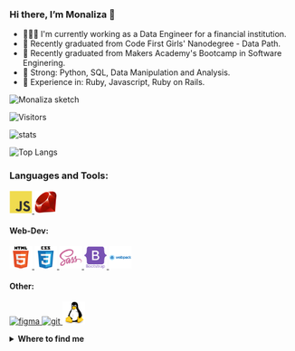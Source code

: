 ### Hi there, I’m Monaliza 👋

- 👩🏻‍💻 I'm currently working as a Data Engineer for a financial institution.
- 🔭 Recently graduated from Code First Girls' Nanodegree - Data Path.
- 🔭 Recently graduated from Makers Academy's Bootcamp in Software Enginering.
- 🌱 Strong: Python, SQL, Data Manipulation and Analysis.
- 🌱 Experience in: Ruby, Javascript, Ruby on Rails.

![Monaliza sketch](./../images/sketchMonaliza.png)

![Visitors](https://api.visitorbadge.io/api/visitors?path=https%3A%2F%2Fgithub.com%2Fmonawoh&countColor=%23dce775)

![stats](https://github-readme-stats.vercel.app/api?username=monawoh&show_icons=true&&count_private=true&include_all_commits=true)

![Top Langs](https://github-readme-stats.vercel.app/api/top-langs/?username=monawoh&layout=compact&langs_count=8)

<h3 align="left">Languages and Tools:</h3>
<p align="left">
<a href="https://developer.mozilla.org/en-US/docs/Web/JavaScript" target="_blank"> <img src="https://raw.githubusercontent.com/devicons/devicon/master/icons/javascript/javascript-original.svg" alt="javascript" width="40" height="40"/> </a>
<a href="https://www.ruby-lang.org/en/" target="_blank"> <img src="https://raw.githubusercontent.com/devicons/devicon/master/icons/ruby/ruby-original.svg" alt="ruby" width="40" height="40"/> </a>
<h4 align="left">Web-Dev:</h4>
<a href="https://www.w3.org/html/" target="_blank"> <img src="https://raw.githubusercontent.com/devicons/devicon/master/icons/html5/html5-original-wordmark.svg" alt="html5" width="40" height="40"/> </a> <a href="https://www.w3schools.com/css/" target="_blank"> <img src="https://raw.githubusercontent.com/devicons/devicon/master/icons/css3/css3-original-wordmark.svg" alt="css3" width="40" height="40"/> </a> <a href="https://sass-lang.com" target="_blank"> <img src="https://raw.githubusercontent.com/devicons/devicon/master/icons/sass/sass-original.svg" alt="sass" width="40" height="40"/> </a> <a href="https://getbootstrap.com" target="_blank"> <img src="https://raw.githubusercontent.com/devicons/devicon/master/icons/bootstrap/bootstrap-plain-wordmark.svg" alt="bootstrap" width="40" height="40"/> </a> <a href="https://webpack.js.org" target="_blank"> <img src="https://raw.githubusercontent.com/devicons/devicon/d00d0969292a6569d45b06d3f350f463a0107b0d/icons/webpack/webpack-original-wordmark.svg" alt="webpack" width="40" height="40"/> </a>

<h4 align="left">Other:</h4>
<a href="https://www.figma.com/" target="_blank"> <img src="https://www.vectorlogo.zone/logos/figma/figma-icon.svg" alt="figma" width="40" height="40"/> </a>
<a href="https://git-scm.com/" target="_blank"> <img src="https://www.vectorlogo.zone/logos/git-scm/git-scm-icon.svg" alt="git" width="40" height="40"/> </a>   <a href="https://www.linux.org/" target="_blank"> <img src="https://raw.githubusercontent.com/devicons/devicon/master/icons/linux/linux-original.svg" alt="linux" width="40" height="40"/> </a>   </p>

<details>
  <summary><b>Where to find me</b></summary>

[![Github](https://img.shields.io/badge/-Github-181717?style=for-the-badge&logo=Github&logoColor=white)](https://github.com/monawoh)
[![LinkedIn](https://img.shields.io/badge/-LinkedIn-0077B5?style=for-the-badge&logo=LinkedIn&logoColor=white)](https://www.linkedin.com/in/monaliza-w-823827101/)
[![Instagram](https://img.shields.io/badge/Instagram-E4405F?style=for-the-badge&logo=instagram&logoColor=white)](https://www.instagram.com/codingmona/)
